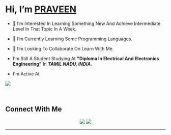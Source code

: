 # Hi, I’m [PRAVEEN](https://github.com/PraveenTech005)

- 👀 I’m Interested In Learning Something New And Achieve Intermediate Level In That Topic In A Week.
- 🌱 I’m Currently Learning Some Programming Languages.
- 💞️ I’m Looking To Collaborate On Learn With Me.

- I'm Still A Student Studying At **"Diploma In Electrical And Electronics Engineering"** In ***TAMIL NADU, INDIA***.

- I'm Active At
<p align="left-justify">
  <a href="https://t.me/PRAVEEN_TECH005">
    <img src="https://skillicons.dev/icons?i=html,css,js,c,cpp,py,arduino,autocad,bash,github,linux,md,vscode,idea&theme=dark&perline=8&align=center" />
  </a>
</p>
</br>

## Connect With Me

<div align="center" class="line1">
  <a href="https://t.me/PRAVEENTECH005"><img src="https://github.com/PraveenTech005/PRAVEEN-LOGO/tree/main/readme/Telegram LOGO.png"></a>
  <a href="mailto:PraveenTech005@gmail.com"><img src="https://github.com/PraveenTech005/PRAVEEN-LOGO/tree/main/readme/G LOGO.png"></a>
</div>
<hr>
